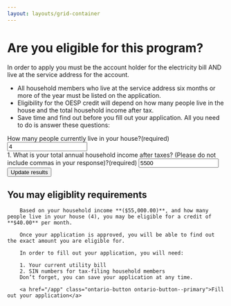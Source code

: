 ```yaml
---
layout: layouts/grid-container
---
```


# Are you eligible for this program?

In order to apply you must be the account holder for the electricity bill AND live at the service address for the account.
- All household members who live at the service address six months or more of the year must be listed on the application.
- Eligibility for the OESP credit will depend on how many people live in the house and the total household income after tax.
- Save time and find out before you fill out your application. All you need to do is answer these questions:


<div class="ontario-form-group">
    <label class="ontario-label" for="text-input-example">
        How many people currently live in your house?<span class="ontario-label__flag">(required)</span>
    </label>
    <input class="ontario-input ontario-input--2-char-width" type="text" id="text-input-example" value="4">
</div>

<div class="ontario-form-group">
    <label class="ontario-label" for="text-input-example">
        1. What is your total annual household income after taxes? (Please do not include commas in your response)?<span class="ontario-label__flag">(required)</span>
    </label>
    <input class="ontario-input ontario-input--10-char-width" type="number" id="text-input-example" value="5500">
</div>

<button class="ontario-button ontario-button--primary">
    Update results
</button>

<!-- Success -->
<div class="ontario-callout">
    <h2 class="ontario-callout__title ontario-h5">You may eligiblity requirements</h2>

        Based on your household income **($55,000.00)**, and how many people live in your house (4), you may be eligible for a credit of **$40.00** per month.

        Once your application is approved, you will be able to find out the exact amount you are eligible for.

        In order to fill out your application, you will need:

        1. Your current utility bill
        2. SIN numbers for tax-filing household members
        Don’t forget, you can save your application at any time.

        <a href="/app" class="ontario-button ontario-button--primary">Fill out your application</a>
</div>



